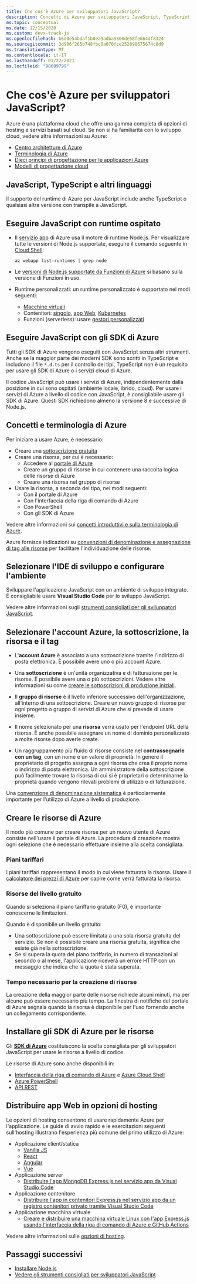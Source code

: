 ```yaml
---
title: Che cos'è Azure per sviluppatori JavaScript?
description: Concetti di Azure per sviluppatori JavaScript, TypeScript e Node.js.
ms.topic: conceptual
ms.date: 12/15/2020
ms.custom: devx-track-js
ms.openlocfilehash: b6d0e54bdaf1b0ea9adba9800de58fe664df8324
ms.sourcegitcommit: 3d906f265b748fbc0a070fce252098675674c8d9
ms.translationtype: MT
ms.contentlocale: it-IT
ms.lasthandoff: 01/22/2021
ms.locfileid: "98699799"
---
```

# <a name="what-is-azure-for-javascript-developers"></a>Che cos'è Azure per sviluppatori JavaScript?

Azure è una piattaforma cloud che offre una gamma completa di opzioni di hosting e servizi basati sul cloud. Se non si ha familiarità con lo sviluppo cloud, vedere altre informazioni su Azure:

* [Centro architetture di Azure](/azure/architecture/) 
* [Terminologia di Azure](/azure/cloud-adoption-framework/ready/considerations/fundamental-concepts)
* [Dieci principi di progettazione per le applicazioni Azure](/azure/architecture/guide/design-principles/)
* [Modelli di progettazione cloud](/azure/architecture/patterns/)

## <a name="javascript-typescript-and-other-languages"></a>JavaScript, TypeScript e altri linguaggi

Il supporto del runtime di Azure per JavaScript include anche TypeScript o qualsiasi altra versione con transpile a JavaScript. 

## <a name="run-javascript-with-hosted-runtime"></a>Eseguire JavaScript con runtime ospitato 

* Il [servizio app](/azure/app-service/) di Azure usa il motore di runtime Node.js. Per visualizzare tutte le versioni di Node.js supportate, eseguire il comando seguente in [Cloud Shell](https://shell.azure.com):

    ```azurecli-interactive
    az webapp list-runtimes | grep node
    ```

* Le [versioni di Node.js supportate da Funzioni di Azure](/azure/azure-functions/functions-reference-node?tabs=v2#node-version) si basano sulla versione di Funzioni in uso. 

* Runtime personalizzati: un runtime personalizzato è supportato nei modi seguenti:

    * [Macchine virtuali](/azure/virtual-machines/)
    * Contenitori: [singolo](/azure/container-instances/), [app Web](/azure/app-service/), [Kubernetes](/azure/aks/)
    * Funzioni (serverless): usare [gestori personalizzati](/azure/azure-functions/functions-custom-handlers)

## <a name="run-javascript-with-azure-sdks"></a>Eseguire JavaScript con gli SDK di Azure

Tutti gli SDK di Azure vengono eseguiti con JavaScript senza altri strumenti. Anche se la maggior parte dei moderni SDK sono scritti in TypeScript e includono il file `*.d.ts` per il controllo dei tipi, TypeScript non è un requisito per usare gli SDK di Azure o i servizi cloud di Azure. 

Il codice JavaScript può usare i servizi di Azure, indipendentemente dalla posizione in cui sono ospitati (ambiente locale, ibrido, cloud). Per usare i servizi di Azure a livello di codice con JavaScript, è consigliabile usare gli SDK di Azure. Questi SDK richiedono almeno la versione 8 e successive di Node.js. 

## <a name="azure-concepts-and-terminology"></a>Concetti e terminologia di Azure

Per iniziare a usare Azure, è necessario:
* Creare una [sottoscrizione gratuita](https://azure.microsoft.com/en-us/free/)
* Creare una risorsa, per cui è necessario:
    * Accedere al [portale di Azure](https://portal.azure.com/)
    * Creare un gruppo di risorse in cui contenere una raccolta logica delle risorse di Azure
    * Creare una risorsa nel gruppo di risorse
* Usare la risorsa, a seconda del tipo, nei modi seguenti:
    * Con il portale di Azure
    * Con l'interfaccia della riga di comando di Azure
    * Con PowerShell
    * Con gli SDK di Azure

Vedere altre informazioni sui [concetti introduttivi e sulla terminologia di Azure](/azure/cloud-adoption-framework/ready/considerations/fundamental-concepts). 

Azure fornisce indicazioni su [convenzioni di denominazione e assegnazione di tag alle risorse](/azure/cloud-adoption-framework/ready/azure-best-practices/naming-and-tagging) per facilitare l'individuazione delle risorse. 

## <a name="select-development-ide-and-set-up-environment"></a>Selezionare l'IDE di sviluppo e configurare l'ambiente

Sviluppare l'applicazione JavaScript con un ambiente di sviluppo integrato. È consigliabile usare **Visual Studio Code** per lo sviluppo JavaScript. 

Vedere altre informazioni sugli [strumenti consigliati per gli sviluppatori JavaScript](../node-azure-tools.md). 

## <a name="select-azure-account-subscription-resource-and-tag"></a>Selezionare l'account Azure, la sottoscrizione, la risorsa e il tag

* L'**account Azure** è associato a una sottoscrizione tramite l'indirizzo di posta elettronica. È possibile avere uno o più account Azure.

* Una **sottoscrizione** è un'unità organizzativa e di fatturazione per le risorse. È possibile avere una o più sottoscrizioni. Vedere altre informazioni su come [creare le sottoscrizioni di produzione iniziali](/azure/cloud-adoption-framework/ready/azure-best-practices/initial-subscriptions).

* Il **gruppo di risorse** è il livello inferiore successivo dell'organizzazione, all'interno di una sottoscrizione. Creare un nuovo gruppo di risorse per ogni progetto o gruppo di servizi di Azure che si prevede di usare insieme. 

* Il nome selezionato per una **risorsa** verrà usato per l'endpoint URL della risorsa. È anche possibile assegnare un nome di dominio personalizzato a molte risorse dopo averle create. 

* Un raggruppamento più fluido di risorse consiste nel **contrassegnarle con un tag**, con un nome e un valore di proprietà. In genere il proprietario di progetto assegna a ogni risorsa che crea il proprio nome o indirizzo di posta elettronica. Un amministratore della sottoscrizione può facilmente trovare la risorsa di cui si è proprietari o determinarne la proprietà quando vengono rilevati problemi di utilizzo o di fatturazione. 

Una [convenzione di denominazione sistematica](/azure/cloud-adoption-framework/ready/azure-best-practices/resource-naming) è particolarmente importante per l'utilizzo di Azure a livello di produzione.

## <a name="create-azure-resources"></a>Creare le risorse di Azure

Il modo più comune per creare risorse per un nuovo utente di Azure consiste nell'usare il portale di Azure. La procedura di creazione mostra ogni selezione che è necessario effettuare insieme alla scelta consigliata.

### <a name="pricing-tiers"></a>Piani tariffari

I piani tariffari rappresentano il modo in cui viene fatturata la risorsa. Usare il [calcolatore dei prezzi di Azure](https://azure.microsoft.com/en-us/pricing/calculator) per capire come verrà fatturata la risorsa. 

### <a name="free-tier-resources"></a>Risorse del livello gratuito

Quando si seleziona il piano tariffario gratuito (F0), è importante conoscerne le limitazioni.

Quando è disponibile un livello gratuito:

* Una sottoscrizione può essere limitata a una sola risorsa gratuita del servizio. Se non è possibile creare una risorsa gratuita, significa che esiste già nella sottoscrizione.
* Se si supera la quota del piano tariffario, in numero di transazioni al secondo o al mese, l'applicazione riceverà un errore HTTP con un messaggio che indica che la quota è stata superata. 

### <a name="resource-creation-time"></a>Tempo necessario per la creazione di risorse

La creazione della maggior parte delle risorse richiede alcuni minuti, ma per alcune può essere necessario più tempo. La finestra di notifiche del portale di Azure segnala quando la risorsa è disponibile per l'uso fornendo anche un collegamento corrispondente. 

## <a name="install-azure-sdk-for-resources"></a>Installare gli SDK di Azure per le risorse

Gli [**SDK di Azure**](../azure-sdk-library-package-index.md) costituiscono la scelta consigliata per gli sviluppatori JavaScript per usare le risorse a livello di codice. 

Le risorse di Azure sono anche disponibili in:
* [Interfaccia della riga di comando di Azure](/cli/azure/install-azure-cli) e [Azure Cloud Shell](https://shell.azure.com/)
* [Azure PowerShell](/powershell/azure/)
* [API REST](/rest/api/azure/)

## <a name="deploy-web-apps-to-hosting-options"></a>Distribuire app Web in opzioni di hosting

Le opzioni di hosting consentono di usare rapidamente Azure per l'applicazione. Le guide di avvio rapido e le esercitazioni seguenti sull'hosting illustrano l'esperienza più comune del primo utilizzo di Azure:

* Applicazione client/statica
    * [Vanilla JS](/azure/static-web-apps/getting-started?tabs=vanilla-javascript)
    * [React](/azure/static-web-apps/getting-started?tabs=react)
    * [Angular](/azure/static-web-apps/getting-started?tabs=angular)
    * [Vue](/azure/static-web-apps/getting-started?tabs=vue)
* Applicazione server 
    * [Distribuire l'app MongoDB Express.js nel servizio app da Visual Studio Code](../tutorial/deploy-nodejs-mongodb-app-service-from-visual-studio-code.md)
* Applicazione contenitore 
    * [Distribuire l'app in contenitori Express.js nel servizio app da un registro contenitori privato tramite Visual Studio Code](../tutorial/tutorial-vscode-docker-node/tutorial-vscode-docker-node-01.md?tabs=bash)
* Applicazione macchina virtuale
    * [Creare e distribuire una macchina virtuale Linux con l'app Express.js usando l'interfaccia della riga di comando di Azure e GitHub Actions](../tutorial/nodejs-virtual-machine-vm/create-linux-virtual-machine-azure-cli.md)

Vedere altre informazioni sulle [opzioni di hosting](../how-to/deploy-web-app.md).

## <a name="next-steps"></a>Passaggi successivi

* [Installare Node.js](install-nodejs-develop-azure-sdk-project.md)
* [Vedere gli strumenti consigliati per sviluppatori JavaScript](../node-azure-tools.md)
